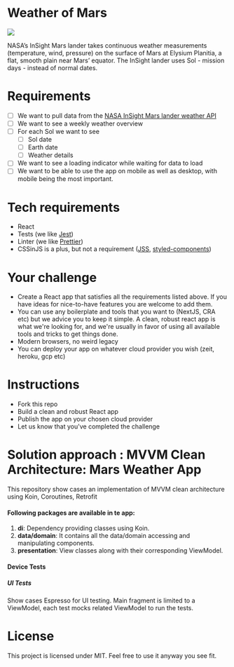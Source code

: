 Weather of Mars
====

![](https://images.unsplash.com/photo-1573588028698-f4759befb09a?ixlib=rb-1.2.1&ixid=eyJhcHBfaWQiOjEyMDd9&auto=format&fit=crop&w=2690&q=80)

NASA’s InSight Mars lander takes continuous weather measurements (temperature, wind, pressure) on the surface of Mars at Elysium Planitia, a flat, smooth plain near Mars’ equator.
The InSight lander uses Sol - mission days - instead of normal dates.

# Requirements

- [ ] We want to pull data from the [NASA InSight Mars lander weather API](https://api.nasa.gov/assets/insight/InSight%20Weather%20API%20Documentation.pdf)
- [ ] We want to see a weekly weather overview
- [ ] For each Sol we want to see
  - [ ] Sol date
  - [ ] Earth date
  - [ ] Weather details 
- [ ] We want to see a loading indicator while waiting for data to load
- [ ] We want to be able to use the app on mobile as well as desktop, with mobile being the most important.

# Tech requirements
- React
- Tests (we like [Jest](https://jestjs.io))
- Linter (we like [Prettier](https://prettier.io))
- CSSinJS is a plus, but not a requirement ([JSS](https://cssinjs.org/react-jss/), [styled-components](https://www.styled-components.com))


# Your challenge
- Create a React app that satisfies all the requirements listed above. If you have ideas for nice-to-have features you are welcome to add them.
- You can use any boilerplate and tools that you want to (NextJS, CRA etc) but we advice you to keep it simple. A clean, robust react app is what we're looking for, and we're usually in favor of using all available tools and tricks to get things done.
- Modern browsers, no weird legacy
- You can deploy your app on whatever cloud provider you wish (zeit, heroku, gcp etc)

# Instructions

- Fork this repo
- Build a clean and robust React app
- Publish the app on your chosen cloud provider
- Let us know that you've completed the challenge

# Solution approach : MVVM Clean Architecture: Mars Weather App

This repository show cases an implementation of MVVM clean architecture using Koin, Coroutines, Retrofit

#### Following packages are available in te app:
1. **di**: Dependency providing classes using Koin.
2. **data/domain**: It contains all the data/domain accessing and manipulating components.
3. **presentation**: View classes along with their corresponding ViewModel.

#### Device Tests
##### UI Tests
Show cases Espresso for UI testing. Main fragment is limited to a ViewModel, each test mocks related
ViewModel to run the tests.

# License

This project is licensed under MIT. Feel free to use it anyway you see fit.

